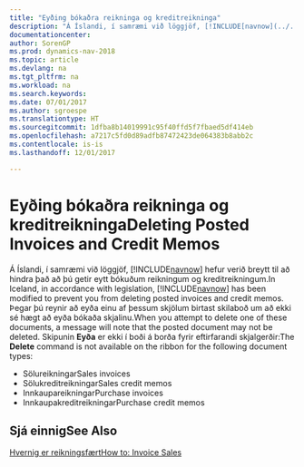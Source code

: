 ```yaml
---
title: "Eyðing bókaðra reikninga og kreditreikninga"
description: "Á Íslandi, í samræmi við löggjöf, [!INCLUDE[navnow](../../includes/navnow_md.md)] hefur verið breytt til að hindra það að þú getir eytt bókuðum reikningum og kreditreikningum."
documentationcenter: 
author: SorenGP
ms.prod: dynamics-nav-2018
ms.topic: article
ms.devlang: na
ms.tgt_pltfrm: na
ms.workload: na
ms.search.keywords: 
ms.date: 07/01/2017
ms.author: sgroespe
ms.translationtype: HT
ms.sourcegitcommit: 1dfba8b14019991c95f40ffd5f7fbaed5df414eb
ms.openlocfilehash: a7217c5fd0d89adfb87472423de064383b8abb2c
ms.contentlocale: is-is
ms.lasthandoff: 12/01/2017

---
```

# <a name="deleting-posted-invoices-and-credit-memos"></a><span data-ttu-id="f98d5-103">Eyðing bókaðra reikninga og kreditreikninga</span><span class="sxs-lookup"><span data-stu-id="f98d5-103">Deleting Posted Invoices and Credit Memos</span></span>
<span data-ttu-id="f98d5-104">Á Íslandi, í samræmi við löggjöf, [!INCLUDE[navnow](../../includes/navnow_md.md)] hefur verið breytt til að hindra það að þú getir eytt bókuðum reikningum og kreditreikningum.</span><span class="sxs-lookup"><span data-stu-id="f98d5-104">In Iceland, in accordance with legislation, [!INCLUDE[navnow](../../includes/navnow_md.md)] has been modified to prevent you from deleting posted invoices and credit memos.</span></span> <span data-ttu-id="f98d5-105">Þegar þú reynir að eyða einu af þessum skjölum birtast skilaboð um að ekki sé hægt að eyða bókaða skjalinu.</span><span class="sxs-lookup"><span data-stu-id="f98d5-105">When you attempt to delete one of these documents, a message will note that the posted document may not be deleted.</span></span> <span data-ttu-id="f98d5-106">Skipunin **Eyða** er ekki í boði á borða fyrir eftirfarandi skjalgerðir:</span><span class="sxs-lookup"><span data-stu-id="f98d5-106">The **Delete** command is not available on the ribbon for the following document types:</span></span>  

- <span data-ttu-id="f98d5-107">Sölureikningar</span><span class="sxs-lookup"><span data-stu-id="f98d5-107">Sales invoices</span></span>  
- <span data-ttu-id="f98d5-108">Sölukreditreikningar</span><span class="sxs-lookup"><span data-stu-id="f98d5-108">Sales credit memos</span></span>  
- <span data-ttu-id="f98d5-109">Innkaupareikningar</span><span class="sxs-lookup"><span data-stu-id="f98d5-109">Purchase invoices</span></span>  
- <span data-ttu-id="f98d5-110">Innkaupakreditreikningar</span><span class="sxs-lookup"><span data-stu-id="f98d5-110">Purchase credit memos</span></span>  

## <a name="see-also"></a><span data-ttu-id="f98d5-111">Sjá einnig</span><span class="sxs-lookup"><span data-stu-id="f98d5-111">See Also</span></span>  
[<span data-ttu-id="f98d5-112">Hvernig er reikningsfært</span><span class="sxs-lookup"><span data-stu-id="f98d5-112">How to: Invoice Sales</span></span>](../../sales-how-invoice-sales.md)

